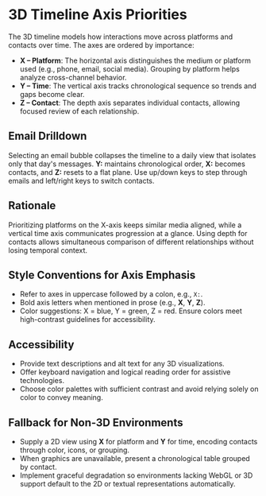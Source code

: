# 3D Timeline Axis Priorities

The 3D timeline models how interactions move across platforms and contacts over time. The axes are ordered by importance:

- **X – Platform**: The horizontal axis distinguishes the medium or platform used (e.g., phone, email, social media). Grouping by platform helps analyze cross-channel behavior.
- **Y – Time**: The vertical axis tracks chronological sequence so trends and gaps become clear.
- **Z – Contact**: The depth axis separates individual contacts, allowing focused review of each relationship.

## Email Drilldown

Selecting an email bubble collapses the timeline to a daily view that isolates
only that day's messages. **Y:** maintains chronological order, **X:** becomes
contacts, and **Z:** resets to a flat plane. Use up/down keys to step through
emails and left/right keys to switch contacts.

## Rationale

Prioritizing platforms on the X-axis keeps similar media aligned, while a vertical time axis communicates progression at a glance. Using depth for contacts allows simultaneous comparison of different relationships without losing temporal context.

## Style Conventions for Axis Emphasis

- Refer to axes in uppercase followed by a colon, e.g., `X:`.
- Bold axis letters when mentioned in prose (e.g., **X**, **Y**, **Z**).
- Color suggestions: X = blue, Y = green, Z = red. Ensure colors meet high-contrast guidelines for accessibility.

## Accessibility

- Provide text descriptions and alt text for any 3D visualizations.
- Offer keyboard navigation and logical reading order for assistive technologies.
- Choose color palettes with sufficient contrast and avoid relying solely on color to convey meaning.

## Fallback for Non‑3D Environments

- Supply a 2D view using **X** for platform and **Y** for time, encoding contacts through color, icons, or grouping.
- When graphics are unavailable, present a chronological table grouped by contact.
- Implement graceful degradation so environments lacking WebGL or 3D support default to the 2D or textual representations automatically.

